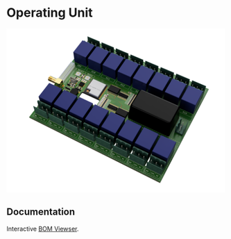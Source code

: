 # Operating Unit

![function_graphic](/eagle/images/esp-module-cu.png)

## Documentation

Interactive [BOM Viewser](https://htmlpreview.github.io/?https://github.com/LaCocoRoco/esp-module-cu/blob/main/eagle/bom/esp-module-cu.html).
